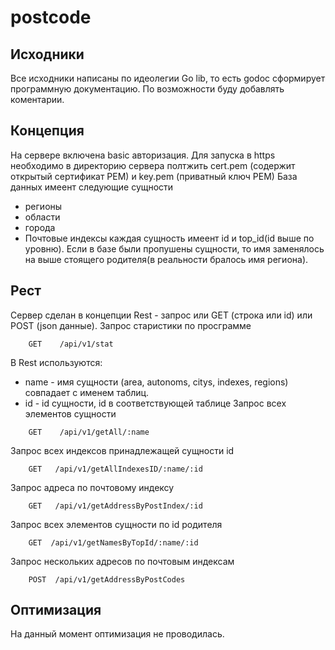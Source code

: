 # postcode
## Исходники
Все исходники написаны по идеолегии Go lib, то есть godoc сформирует программную документацию. По возможности буду добавлять коментарии.
## Концепция
На сервере включена basic авторизация. Для запуска в https необходимо в директорию сервера полтжить cert.pem (содержит открытый сертификат PEM) и  key.pem (приватный ключ PEM)
База данных имеент следующие сущности
* регионы
* области
* города
* Почтовые индексы
каждая сущность имеент id и top_id(id выше по уровню). Если в базе были пропушены сущности, то имя заменялось на выше стоящего родителя(в реальности бралось имя региона).
## Рест
Сервер сделан в концепции Rest - запрос или GET (строка или id) или POST (json данные).
Запрос старистики по просграмме
```
    GET    /api/v1/stat
```
В Rest используются:
- name - имя сущности (area, autonoms, citys, indexes, regions) совпадает с именем таблиц.
- id - id сущности, id в соответствующей таблице
Запрос всех элементов сущности
```
    GET	   /api/v1/getAll/:name
```
Запрос всех индексов принадлежащей сущности id
```
    GET   /api/v1/getAllIndexesID/:name/:id
```
Запрос адреса по почтовому индексу
```
    GET   /api/v1/getAddressByPostIndex/:id
```
Запрос всех элементов сущности по id родителя
```
    GET  /api/v1/getNamesByTopId/:name/:id
```
Запрос нескольких адресов по почтовым индексам
```
    POST  /api/v1/getAddressByPostCodes
```
## Оптимизация
На данный момент оптимизация не проводилась.